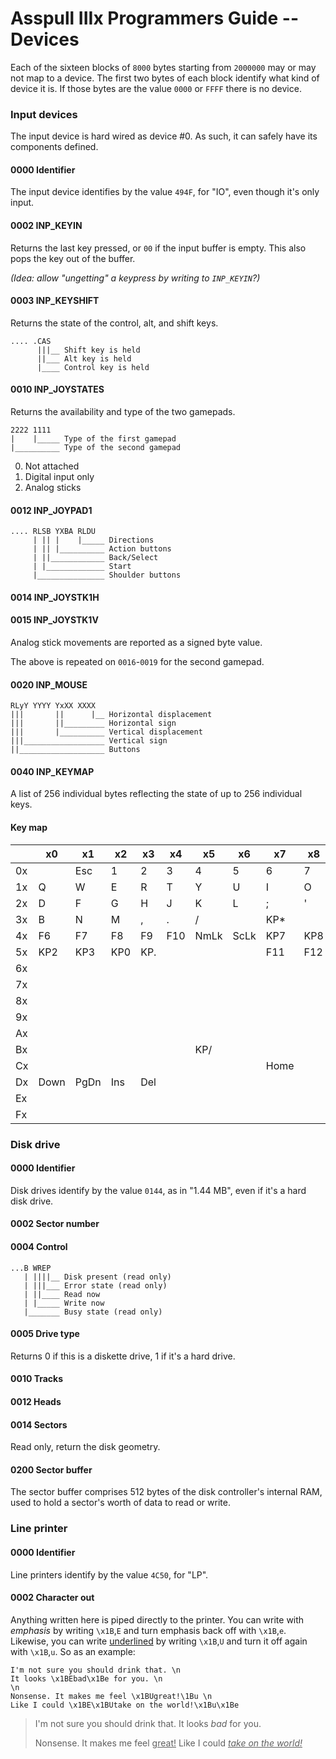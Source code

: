 # Asspull IIIx Programmers Guide -- Devices

Each of the sixteen blocks of `8000` bytes starting from `2000000` may or may not map to a device. The first two bytes of each block identify what kind of device it is. If those bytes are the value `0000` or `FFFF` there is no device.

### Input devices

The input device is hard wired as device #0. As such, it can safely have its components defined.

#### 0000	Identifier

The input device identifies by the value `494F`, for "IO", even though it's only input.

#### 0002	INP_KEYIN

Returns the last key pressed, or `00` if the input buffer is empty. This also pops the key out of the buffer.

*(Idea: allow "ungetting" a keypress by writing to `INP_KEYIN`?)*

#### 0003	INP_KEYSHIFT

Returns the state of the control, alt, and shift keys.

    .... .CAS
          |||__ Shift key is held
          ||___ Alt key is held
          |____ Control key is held

#### 0010	INP_JOYSTATES

Returns the availability and type of the two gamepads.

    2222 1111
    |    |_____ Type of the first gamepad
    |__________ Type of the second gamepad

0. Not attached
1. Digital input only
2. Analog sticks

#### 0012	INP_JOYPAD1

    .... RLSB YXBA RLDU
         | || |    |_____ Directions
         | || |__________ Action buttons
         | ||____________ Back/Select
         | |_____________ Start
         |_______________ Shoulder buttons

#### 0014	INP_JOYSTK1H
#### 0015	INP_JOYSTK1V

Analog stick movements are reported as a signed byte value.

The above is repeated on `0016`-`0019` for the second gamepad.

#### 0020	INP_MOUSE

    RLyY YYYY YxXX XXXX
    |||       ||      |__ Horizontal displacement
    |||       ||_________ Horizontal sign
    |||       |__________ Vertical displacement
    |||__________________ Vertical sign
    ||___________________ Buttons

#### 0040	INP_KEYMAP

A list of 256 individual bytes reflecting the state of up to 256 individual keys.

#### Key map

|      | x0   | x1   | x2   | x3   | x4   | x5   | x6   | x7   | x8   | x9    | xA   | xB   | xC   | xD   | xE   | xF   |
| ---- | ---- | ---- | ---- | ---- | ---- | ---- | ---- | ---- | ---- | ----- | ---- | ---- | ---- | ---- | ---- | ---- |
| 0x   |      | Esc  | 1    | 2    | 3    | 4    | 5    | 6    | 7    | 8     | 9    | 0    | -    | =    | Back | Tab  |
| 1x   | Q    | W    | E    | R    | T    | Y    | U    | I    | O    | P     | [    | ]    | Retn |      | A    | S    |
| 2x   | D    | F    | G    | H    | J    | K    | L    | ;    | '    | `     |      | \    | Z    | X    | C    | V    |
| 3x   | B    | N    | M    | ,    | .    | /    |      | KP*  |      | Space | CpLk | F1   | F2   | F3   | F4   | F5   |
| 4x   | F6   | F7   | F8   | F9   | F10  | NmLk | ScLk | KP7  | KP8  | KP9   | KP-  | KP4  | KP5  | KP6  | KP+  | KP1  |
| 5x   | KP2  | KP3  | KP0  | KP.  |      |      |      | F11  | F12  |       |      |      |      |      |      |      |
| 6x   |      |      |      |      |      |      |      |      |      |       |      |      |      |      |      |      |
| 7x   |      |      |      |      |      |      |      |      |      |       |      |      |      |      |      |      |
| 8x   |      |      |      |      |      |      |      |      |      |       |      |      |      |      |      |      |
| 9x   |      |      |      |      |      |      |      |      |      |       |      |      | KPEn |      |      |      |
| Ax   |      |      |      |      |      |      |      |      |      |       |      |      |      |      |      |      |
| Bx   |      |      |      |      |      | KP/  |      |      |      |       |      |      |      |      |      |      |
| Cx   |      |      |      |      |      |      |      | Home |      | PgUp  |      | Up   |      | Left |      | End  |
| Dx   | Down | PgDn | Ins  | Del  |      |      |      |      |      |       |      |      |      |      |      |      |
| Ex   |      |      |      |      |      |      |      |      |      |       |      |      |      |      |      |      |
| Fx   |      |      |      |      |      |      |      |      |      |       |      |      |      |      |      |      |



### Disk drive

#### 0000	Identifier

Disk drives identify by the value `0144`, as in "1.44 MB", even if it's a hard disk drive.

#### 0002	Sector number

#### 0004	Control

    ...B WREP
       | ||||__ Disk present (read only)
       | |||___ Error state (read only)
       | ||____ Read now
       | |_____ Write now
       |_______ Busy state (read only)

#### 0005	Drive type

Returns 0 if this is a diskette drive, 1 if it's a hard drive.

#### 0010	Tracks
#### 0012	Heads
#### 0014	Sectors

Read only, return the disk geometry.

#### 0200	Sector buffer

The sector buffer comprises 512 bytes of the disk controller's internal RAM, used to hold a sector's worth of data to read or write.

### Line printer

#### 0000	Identifier

Line printers identify by the value `4C50`, for "LP".

#### 0002	Character out

Anything written here is piped directly to the printer. You can write with <em>emphasis</em> by writing `\x1B`,`E` and turn emphasis back off with `\x1B`,`e`. Likewise, you can write <u>underlined</u> by writing `\x1B`,`U` and turn it off again with `\x1B`,`u`. So as an example:

````
I'm not sure you should drink that. \n
It looks \x1BEbad\x1Be for you. \n
\n
Nonsense. It makes me feel \x1BUgreat!\1Bu \n
Like I could \x1BE\x1BUtake on the world!\x1Bu\x1Be
````

> I'm not sure you should drink that.
> It looks *bad* for you.
> 
> Nonsense. It makes me feel <u>great!</u>
> Like I could *<u>take on the world!</u>*
